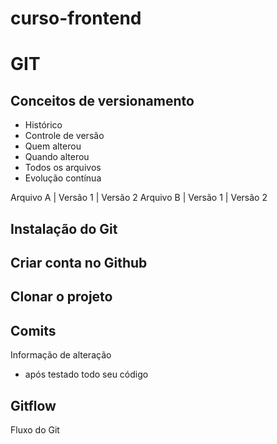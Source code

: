 # curso-frontend
# GIT
## Conceitos de versionamento
- Histórico
- Controle de versão
- Quem alterou
- Quando alterou
- Todos os arquivos
- Evolução contínua

Arquivo A | Versão 1 | Versão 2
Arquivo B | Versão 1 | Versão 2

## Instalação do Git

## Criar conta no Github

## Clonar o projeto

## Comits
Informação de alteração
- após testado todo seu código

## Gitflow
Fluxo do Git
